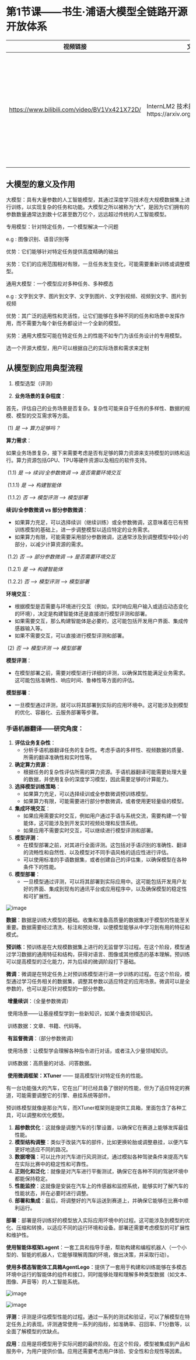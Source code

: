# 第1节课——书生·浦语大模型全链路开源开放体系

| **视频链接**                                 | **文档链接**                                           | **笔记&作业**                                                |
| -------------------------------------------- | ------------------------------------------------------ | ------------------------------------------------------------ |
| https://www.bilibili.com/video/BV1Vx421X72D/ | InternLM2 技术报告https://arxiv.org/pdf/2403.17297.pdf | 看**视频做的笔记**（必做）**和**读InternLM2 技术报告做的笔记**（可选）**都写到**同一个笔记文档**，提交一个链接 |

## 大模型的意义及作用

大模型：具有大量参数的人工智能模型，其通过深度学习技术在大规模数据集上进行训练，以实现复杂的任务和功能。大模型之所以被称为“大”，是因为它们拥有的参数数量通常达到数十亿甚至数万亿个，远远超过传统的人工智能模型。

专用模型：针对特定任务，一个模型解决一个问题

e.g : 图像识别、语音识别等

优势：它们能够针对特定任务提供高度精确的输出

劣势：它们的应用范围相对有限，一旦任务发生变化，可能需要重新训练或调整模型。

通用大模型：一个模型应对多种任务、多种模态

e.g : 文字到文字、图片到文字、文字到图片、文字到视频、视频到文字、图片到视频

优势：其广泛的适用性和灵活性，让它们能够在多种不同的任务和场景中发挥作用，而不需要为每个新任务都设计一个全新的模型。

劣势：通用大模型可能在特定任务上的性能不如专门为该任务设计的专用模型。

选一个开源大模型，用户可以根据自己的实际场景和需求来定制

## 从模型到应用典型流程

1. 模型选型（评测）

2. **业务场景的复杂程度**：

首先，评估自己的业务场景是否复杂。复杂性可能来自于任务的多样性、数据的规模、模型的交互需求等方面。

​	(1) *是 ——> 算力足够吗？*

**算力需求**：

如果业务场景复杂，接下来需要考虑是否有足够的算力资源来支持模型的训练和运行。算力资源包括GPU、TPU等硬件资源以及相应的软件支持。

​		(1.1) *是 ——> 续训/全参数微调 ——> 是否需要环境交互*

​									(1.1.1) *是 ——> 构建智能体*

​									(1.1.2) *否 ——> 模型评测 ——> 模型部署*

**续训/全参数微调 vs 部分参数微调**：

- 如果算力充足，可以选择续训（继续训练）或全参数微调，这意味着在已有预训练模型的基础上，进一步调整模型以适应特定的业务需求。
- 如果算力有限，可能需要采用部分参数微调，这通常涉及到调整模型中较小的部分，以减少计算资源的需求。

​		(1.2) *否 ——> 部分参数微调 ——> 是否需要环境交互*

​									(1.2.1) *是 ——> 构建智能体*

​									(1.2.2) *否 ——> 模型评测 ——> 模型部署*

**环境交互**：

- 根据模型是否需要与环境进行交互（例如，实时响应用户输入或适应动态变化的环境），决定是构建智能体还是直接进行模型评测和部署。
- 如果需要交互，那么构建智能体是必要的，这可能包括开发用户界面、集成传感器输入等。
- 如果不需要交互，可以直接进行模型评测和部署。

​	(2) *否 ——> 模型评测 ——> 模型部署*

**模型评测**：

- 在模型部署之前，需要对模型进行详细的评测，以确保其性能满足业务需求。这可能包括准确性、响应时间、鲁棒性等方面的评估。

**模型部署**：

- 一旦模型通过评测，就可以将其部署到实际的应用环境中。这可能涉及到模型的优化、容器化、云服务部署等步骤。

### 手语机器翻译——研究角度：

1. **评估业务复杂性**：
   - 分析手语机器翻译任务的复杂性。考虑手语的多样性、视频数据的质量、所需的翻译准确性和实时性等。
2. **确定算力资源**：
   - 根据任务的复杂性评估所需的算力资源。手语机器翻译可能需要处理大量的数据，并使用复杂的深度学习模型，因此需要足够的计算能力。
3. **选择模型训练策略**：
   - 如果算力充足，可以选择续训或全参数微调预训练模型。
   - 如果算力有限，可能需要进行部分参数微调，或者使用更轻量级的模型。
4. **集成环境交互**：
   - 如果应用需要实时交互，例如用户通过手语与系统交流，需要构建一个智能体，这可能涉及到开发实时视频处理和反馈系统。
   - 如果应用不需要实时交互，可以继续进行模型评测和部署。
5. **模型评测**：
   - 在模型部署之前，对其进行全面评测。这包括对手语识别的准确性、翻译的流畅性和自然性、以及模型对不同手语风格的适应性进行评估。
   - 可以使用标准的手语数据集，或者创建自己的评估集，以确保模型在各种条件下的性能。
6. **模型部署**：
   - 一旦模型通过评测，可以将其部署到实际应用中。这可能包括开发用户友好的界面、集成到现有的通讯平台或应用程序中，以及确保模型的稳定性和可扩展性。

![image](https://github.com/ann-yuan/studyLLM/blob/main/firstllm1.png)

**数据**：数据是训练大模型的基础。收集和准备高质量的数据集对于模型的性能至关重要。数据需要经过清洗、标注和预处理，以便模型能够从中学习到有用的特征和模式。

**预训练**：预训练是在大规模数据集上进行的无监督学习过程。在这个阶段，模型通过学习数据的通用特征和结构，获得对语言、图像或其他模态的基本理解。预训练可以提高模型的泛化能力，并为后续的微调阶段打下基础。

**微调**：微调是在特定任务上对预训练模型进行进一步训练的过程。在这个阶段，模型通过学习任务相关的数据集，调整其参数以适应特定的应用场景。微调可以是全参数的，也可以是只针对模型的一部分参数。

​	**增量续训**：（全量参数微调）

​		使用场景——让基座模型学到一些新知识，如某个垂类领域知识。

​		训练数据：文章、书籍、代码等。

​	**有监督微调**：（部分参数微调）

​		使用场景：让模型学会理解各种指令进行对话，或者注入少量领域知识。

​		训练数据：高质量的对话、问答数据。

​	**使用微调框架：XTuner** —— 提高模型针对特定任务的性能。

​	有一台功能强大的汽车，它在出厂时已经具备了很好的性能，但为了适应特定的赛道，可能需要调整它的引擎、悬挂系统等部件。

​	预训练模型就像是那台汽车，而XTuner框架则是提供工具箱，里面包含了各种工具，可以调整和优化模型。

1. **超参数优化**：这就像是调整汽车的引擎设置，以确保它在赛道上能够发挥最佳性能。
2. **模型结构调整**：类似于改装汽车的部件，比如更换轮胎或调整悬挂，以便汽车更好地适应不同的路况。
3. **数据增强**：可以比作对汽车进行风洞测试，通过模拟各种驾驶条件来提高汽车在实际比赛中的稳定性和可靠性。
4. **正则化和泛化**：就像是对汽车进行平衡测试，确保它在各种不同的驾驶环境中都能保持稳定。
5. **性能监控**：这就像是安装在汽车上的传感器和监控系统，能够实时了解汽车的性能状态，并在必要时进行调整。
6. **部署和集成**：最后，将调整好的汽车运送到赛道上，并确保它能够在比赛中顺利运行。

**部署**：部署是将训练好的模型放入实际应用环境中的过程。这可能涉及到模型的优化、压缩和转换，以适应不同的运行环境和设备。部署还需要考虑模型的可扩展性和维护性。

​	**使用智能体框架Lagent**：一套工具和指导手册，帮助构建和编程机器人（一个小型的、智能的机器人，它能够理解周围的环境，做出决策，并采取行动）。

​	**使用多模态智能体工具箱AgentLego**：提供了一套用于构建和训练能够在多模态环境中运行的智能体的组件和接口，同时能够处理和理解多种类型数据（如文本、图像、声音等）的人工智能系统。	

![image](https://github.com/ann-yuan/studyLLM/blob/main/firstllm2.png)

![image](https://github.com/ann-yuan/studyLLM/blob/main/firstllm3.png)

**评测**：评测是评估模型性能的过程。通过一系列的测试和验证，可以了解模型在特定任务上的表现。评测通常使用一系列的指标，如准确率、召回率、F1分数等，以全面了解模型的优缺点。

**应用**：应用是将模型用于实际问题的最终阶段。在这个阶段，模型被集成到产品和服务中，为用户提供价值。应用还需要考虑用户体验、安全性和合规性等因素。
